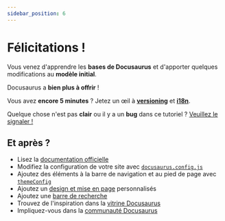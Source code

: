 ```yaml
---
sidebar_position: 6
---
```


# Félicitations !

Vous venez d'apprendre les **bases de Docusaurus** et d'apporter quelques modifications au **modèle initial**.

Docusaurus a **bien plus à offrir** !

Vous avez **encore 5 minutes** ? Jetez un œil à **[versioning](../tutorial-extras/manage-docs-versions.md)** et **[i18n](../tutorial-extras/translate-your-site.md)**.

Quelque chose n'est pas **clair** ou il y a un **bug** dans ce tutoriel ? [Veuillez le signaler !](https://github.com/facebook/docusaurus/discussions/4610)

## Et après ?

- Lisez la [documentation officielle](https://docusaurus.io/)
- Modifiez la configuration de votre site avec [`docusaurus.config.js`](https://docusaurus.io/docs/api/docusaurus-config)
- Ajoutez des éléments à la barre de navigation et au pied de page avec [`themeConfig`](https://docusaurus.io/docs/api/themes/configuration)
- Ajoutez un [design et mise en page](https://docusaurus.io/docs/styling-layout) personnalisés
- Ajoutez une [barre de recherche](https://docusaurus.io/docs/search)
- Trouvez de l'inspiration dans la [vitrine Docusaurus](https://docusaurus.io/showcase)
- Impliquez-vous dans la [communauté Docusaurus](https://docusaurus.io/community/support)
